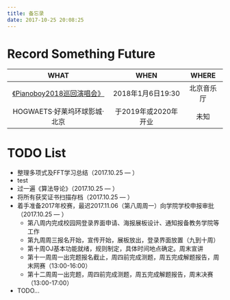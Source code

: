```yaml
---
title: 备忘录
date: 2017-10-25 20:08:25
---
```


# Record Something Future

|WHAT|WHEN|WHERE|
|:-------------:|:-------------:|:-------------:|
|[《Pianoboy2018巡回演唱会》](http://www.musicfans.cn/Item/ItemInfo?id=1219)|2018年1月6日19:30|北京音乐厅|
|HOGWAETS·好莱坞环球影城·北京|于2019年或2020年开业|未知|

# TODO List
- 整理多项式及FFT学习总结（2017.10.25 — ）
- test
- 过一遍《算法导论》（2017.10.25 — ）
- 将所有获奖证书扫描存档（2017.10.25 — ）
- 着手准备2017年校赛，最迟2017.11.06（第八周周一）向学院学校申报审批（2017.10.25 — ）
	-  第八周内完成校园网登录界面申请、海报展板设计、通知报备教务学院等工作
	-  第九周周三报名开始，宣传开始，展板放出，登录界面放置（九到十周）
	-  第十周OJ基本功能就绪，规则制定，具体时间地点确定。周末宣讲
	-  第十一周周一出完题报名截止，周四前完成测题，周五完成解题报告，周末网赛（13:00-16:00）
	-  第十二周周一出完题，周四前完成测题，周五完成解题报告，周末决赛（13:00-17:00）
- TODO...